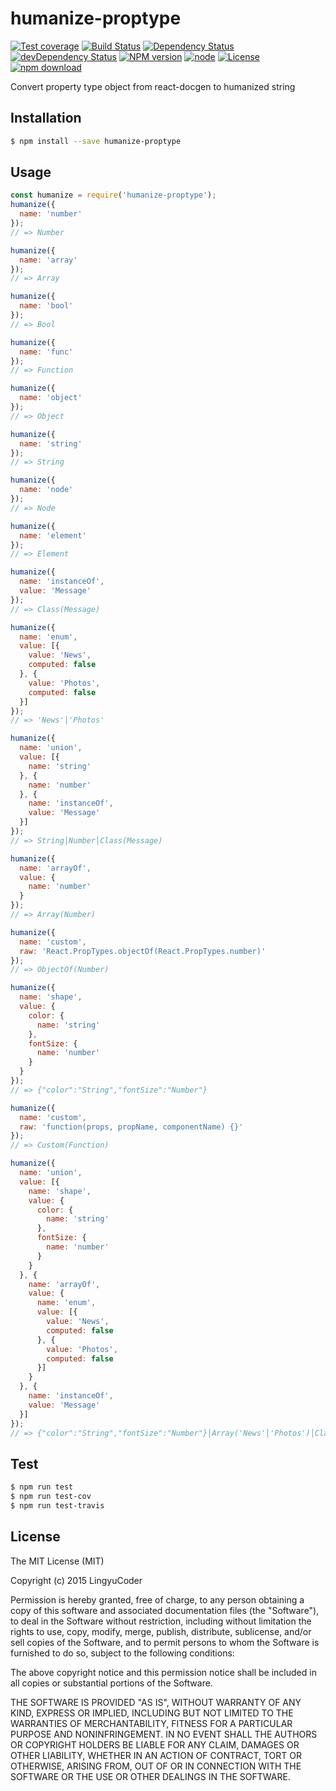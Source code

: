 # humanize-proptype

[![Test coverage](https://img.shields.io/coveralls/LingyuCoder/humanize-proptype.svg?style=flat-square)](https://coveralls.io/r/LingyuCoder/humanize-proptype?branch=master)
[![Build Status](https://travis-ci.org/LingyuCoder/humanize-proptype.png)](https://travis-ci.org/LingyuCoder/humanize-proptype)
[![Dependency Status](https://david-dm.org/LingyuCoder/humanize-proptype.svg)](https://david-dm.org/LingyuCoder/humanize-proptype)
[![devDependency Status](https://david-dm.org/LingyuCoder/humanize-proptype/dev-status.svg)](https://david-dm.org/LingyuCoder/humanize-proptype#info=devDependencies)
[![NPM version](http://img.shields.io/npm/v/humanize-proptype.svg?style=flat-square)](http://npmjs.org/package/humanize-proptype)
[![node](https://img.shields.io/badge/node.js-%3E=_4.0-green.svg?style=flat-square)](http://nodejs.org/download/)
[![License](http://img.shields.io/npm/l/humanize-proptype.svg?style=flat-square)](LICENSE)
[![npm download](https://img.shields.io/npm/dm/humanize-proptype.svg?style=flat-square)](https://npmjs.org/package/humanize-proptype)

Convert property type object from react-docgen to humanized string

## Installation

```bash
$ npm install --save humanize-proptype
```

## Usage

```javascript
const humanize = require('humanize-proptype');
humanize({
  name: 'number'
});
// => Number

humanize({
  name: 'array'
});
// => Array

humanize({
  name: 'bool'
});
// => Bool

humanize({
  name: 'func'
});
// => Function

humanize({
  name: 'object'
});
// => Object

humanize({
  name: 'string'
});
// => String

humanize({
  name: 'node'
});
// => Node

humanize({
  name: 'element'
});
// => Element

humanize({
  name: 'instanceOf',
  value: 'Message'
});
// => Class(Message)

humanize({
  name: 'enum',
  value: [{
    value: 'News',
    computed: false
  }, {
    value: 'Photos',
    computed: false
  }]
});
// => 'News'│'Photos'

humanize({
  name: 'union',
  value: [{
    name: 'string'
  }, {
    name: 'number'
  }, {
    name: 'instanceOf',
    value: 'Message'
  }]
});
// => String│Number│Class(Message)

humanize({
  name: 'arrayOf',
  value: {
    name: 'number'
  }
});
// => Array(Number)

humanize({
  name: 'custom',
  raw: 'React.PropTypes.objectOf(React.PropTypes.number)'
});
// => ObjectOf(Number)

humanize({
  name: 'shape',
  value: {
    color: {
      name: 'string'
    },
    fontSize: {
      name: 'number'
    }
  }
});
// => {"color":"String","fontSize":"Number"}

humanize({
  name: 'custom',
  raw: 'function(props, propName, componentName) {}'
});
// => Custom(Function)

humanize({
  name: 'union',
  value: [{
    name: 'shape',
    value: {
      color: {
        name: 'string'
      },
      fontSize: {
        name: 'number'
      }
    }
  }, {
    name: 'arrayOf',
    value: {
      name: 'enum',
      value: [{
        value: 'News',
        computed: false
      }, {
        value: 'Photos',
        computed: false
      }]
    }
  }, {
    name: 'instanceOf',
    value: 'Message'
  }]
});
// => {"color":"String","fontSize":"Number"}│Array('News'│'Photos')│Class(Message)
```

## Test

```bash
$ npm run test
$ npm run test-cov
$ npm run test-travis
```

## License

The MIT License (MIT)

Copyright (c) 2015 LingyuCoder

Permission is hereby granted, free of charge, to any person obtaining a copy
of this software and associated documentation files (the "Software"), to deal
in the Software without restriction, including without limitation the rights
to use, copy, modify, merge, publish, distribute, sublicense, and/or sell
copies of the Software, and to permit persons to whom the Software is
furnished to do so, subject to the following conditions:

The above copyright notice and this permission notice shall be included in all
copies or substantial portions of the Software.

THE SOFTWARE IS PROVIDED "AS IS", WITHOUT WARRANTY OF ANY KIND, EXPRESS OR
IMPLIED, INCLUDING BUT NOT LIMITED TO THE WARRANTIES OF MERCHANTABILITY,
FITNESS FOR A PARTICULAR PURPOSE AND NONINFRINGEMENT. IN NO EVENT SHALL THE
AUTHORS OR COPYRIGHT HOLDERS BE LIABLE FOR ANY CLAIM, DAMAGES OR OTHER
LIABILITY, WHETHER IN AN ACTION OF CONTRACT, TORT OR OTHERWISE, ARISING FROM,
OUT OF OR IN CONNECTION WITH THE SOFTWARE OR THE USE OR OTHER DEALINGS IN THE
SOFTWARE.
